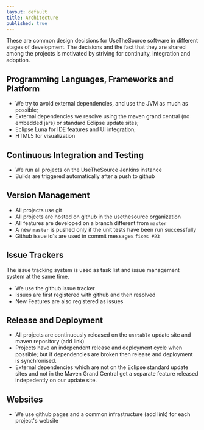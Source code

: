 ```yaml
---
layout: default
title: Architecture
published: true
---
```


These are common design decisions for UseTheSource software in different stages of development.
The decisions and the fact that they are shared among the projects is motivated by striving for continuity, integration and adoption.

## Programming Languages, Frameworks and Platform 

* We try to avoid external dependencies, and use the JVM as much as possible;
* External dependencies we resolve using the maven grand central (no embedded jars) or standard Eclipse update sites;
* Eclipse Luna for IDE features and UI integration;
* HTML5 for visualization

## Continuous Integration and Testing

* We run all projects on the UseTheSource Jenkins instance
* Builds are triggered automatically after a push to github

## Version Management

* All projects use git
* All projects are hosted on github in the usethesource organization
* All features are developed on a branch different from `master`
* A new `master` is pushed only if the unit tests have been run successfully
* Github issue id's are used in commit messages `fixes #23`

## Issue Trackers

The issue tracking system is used as task list and issue management system at the same time.

* We use the github issue tracker
* Issues are first registered with github and then resolved
* New Features are also registered as issues

## Release and Deployment 

* All projects are continuously released on the `unstable` update site and maven repository (add link)
* Projects have an independent release and deployment cycle when possible; but if dependencies are broken then release and deployment is synchronised.
* External dependencies which are not on the Eclipse standard update sites and not in the Maven Grand Central get a separate feature released indepedently on our update site.

## Websites

* We use github pages and a common infrastructure (add link) for each project's website
